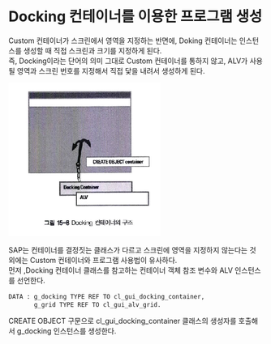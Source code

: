 # Docking 컨테이너를 이용한 프로그램 생성
Custom 컨테이너가 스크린에서 영역을 지정하는 반면에, Doking 컨테이너는 인스턴스를 생성할 때 직접 스크린과 크기를 지정하게 된다. <br>
즉, Docking이라는 단어의 의미 그대로 Custom 컨테이너를 통하지 않고, ALV가 사용될 영역과 스크린 번호를 지정해서 직접 닻을 내려서 생성하게 된다.

![](https://raw.githubusercontent.com/hansung0904/ABAP-Study/main/EasyABAPCapture/Docking%20%EC%BB%A8%ED%85%8C%EC%9D%B4%EB%84%88%EC%9D%98%20%EA%B5%AC%EC%A1%B0.png)

SAP는 컨테이너를 결정짓는 클래스가 다르고 스크린에 영역을 지정하지 않는다는 것 외에는 Custom 컨테이너와 프로그램 사용법이 유사하다. <br>
먼저 ,Docking 컨테이너 클래스를 참고하는 컨테이너 객체 참조 변수와 ALV 인스턴스를 선언한다.

```ABAP
DATA : g_docking TYPE REF TO cl_gui_docking_container,
       g_grid TYPE REF TO cl_gui_alv_grid.
```

CREATE OBJECT 구문으로 cl_gui_docking_container 클래스의 생성자를 호출해서 g_docking 인스턴스를 생성한다.